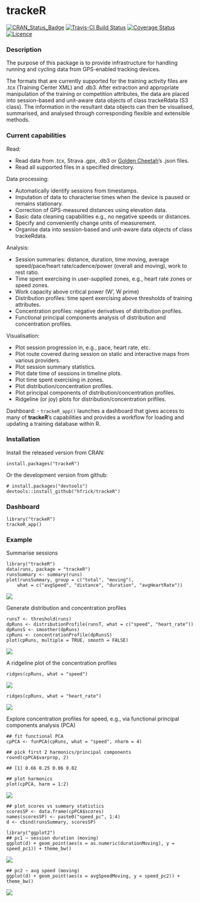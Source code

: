 trackeR
=======

[![CRAN\_Status\_Badge](http://www.r-pkg.org/badges/version/trackeR)](https://cran.r-project.org/package=trackeR)
[![Travis-CI Build
Status](https://travis-ci.org/ikosmidis/trackeR.svg?branch=master)](https://travis-ci.org/ikosmidis/trackeR)
[![Coverage
Status](https://img.shields.io/codecov/c/github/ikosmidis/trackeR/master.svg)](https://codecov.io/github/ikosmidis/trackeR?branch=master)
[![Licence](https://img.shields.io/badge/licence-GPL--3-blue.svg)](https://www.gnu.org/licenses/gpl-3.0.en.html)

### Description

The purpose of this package is to provide infrastructure for handling
running and cycling data from GPS-enabled tracking devices.

The formats that are currently supported for the training activity files
are .tcx (Training Center XML) and .db3. After extraction and
appropriate manipulation of the training or competition attributes, the
data are placed into session-based and unit-aware data objects of class
trackeRdata (S3 class). The information in the resultant data objects
can then be visualised, summarised, and analysed through corresponding
flexible and extensible methods.

### Current capabilities

Read:

-   Read data from .tcx, Strava .gpx, .db3 or [Golden
    Cheetah](http://goldencheetah.org)’s .json files.
-   Read all supported files in a specified directory.

Data processing:

-   Automatically identify sessions from timestamps.
-   Imputation of data to characterise times when the device is paused
    or remains stationary.
-   Correction of GPS-measured distances using elevation data.
-   Basic data cleaning capabilities e.g., no negative speeds or
    distances.
-   Specify and conveniently change units of measurement.
-   Organise data into session-based and unit-aware data objects of
    class trackeRdata.

Analysis:

-   Session summaries: distance, duration, time moving, average
    speed/pace/heart rate/cadence/power (overall and moving), work to
    rest ratio.
-   Time spent exercising in user-supplied zones, e.g., heart rate zones
    or speed zones.
-   Work capacity above critical power (W’, W prime)
-   Distribution profiles: time spent exercising above thresholds of
    training attributes.
-   Concentration profiles: negative derivatives of distribution
    profiles.
-   Functional principal components analysis of distribution and
    concentration profiles.

Visualisation:

-   Plot session progression in, e.g., pace, heart rate, etc.
-   Plot route covered during session on static and interactive maps
    from various providers.
-   Plot session summary statistics.
-   Plot date time of sessions in timeline plots.
-   Plot time spent exercising in zones.
-   Plot distribution/concentration profiles.
-   Plot principal components of distribution/concentration profiles.
-   Ridgeline (or joy) plots for distribution/concentration prifiles.

Dashboard: - `trackeR_app()` launches a dashboard that gives access to
many of **trackeR**’s capabilities and provides a workflow for loading
and updating a training database within R.

### Installation

Install the released version from CRAN:

    install.packages("trackeR")

Or the development version from github:

    # install.packages("devtools")
    devtools::install_github("hfrick/trackeR")

### Dashboard

    library("trackeR")
    trackeR_app()

### Example

Summarise sessions

    library("trackeR")
    data(runs, package = "trackeR")
    runsSummary <- summary(runs)
    plot(runsSummary, group = c("total", "moving"),
        what = c("avgSpeed", "distance", "duration", "avgHeartRate"))

![](/Users/yiannis/Repositories/trackeR/README_files/figure-markdown_strict/summary-1.png)

Generate distribution and concentration profiles

    runsT <- threshold(runs)
    dpRuns <- distributionProfile(runsT, what = c("speed", "heart_rate"))
    dpRunsS <- smoother(dpRuns)
    cpRuns <- concentrationProfile(dpRunsS)
    plot(cpRuns, multiple = TRUE, smooth = FALSE)

![](/Users/yiannis/Repositories/trackeR/README_files/figure-markdown_strict/cprofile-1.png)

A ridgeline plot of the concentration profiles

    ridges(cpRuns, what = "speed")

![](/Users/yiannis/Repositories/trackeR/README_files/figure-markdown_strict/cprofile-ridges-1.png)

    ridges(cpRuns, what = "heart_rate")

![](/Users/yiannis/Repositories/trackeR/README_files/figure-markdown_strict/cprofile-ridges-hr-1.png)

Explore concentration profiles for speed, e.g., via functional principal
components analysis (PCA)

    ## fit functional PCA
    cpPCA <- funPCA(cpRuns, what = "speed", nharm = 4)

    ## pick first 2 harmonics/principal components
    round(cpPCA$varprop, 2)

    ## [1] 0.66 0.25 0.06 0.02

    ## plot harmonics
    plot(cpPCA, harm = 1:2)

![](/Users/yiannis/Repositories/trackeR/README_files/figure-markdown_strict/funPCA-1.png)

    ## plot scores vs summary statistics
    scoresSP <- data.frame(cpPCA$scores)
    names(scoresSP) <- paste0("speed_pc", 1:4)
    d <- cbind(runsSummary, scoresSP)

    library("ggplot2")
    ## pc1 ~ session duration (moving)
    ggplot(d) + geom_point(aes(x = as.numeric(durationMoving), y = speed_pc1)) + theme_bw()

![](/Users/yiannis/Repositories/trackeR/README_files/figure-markdown_strict/scores-1.png)

    ## pc2 ~ avg speed (moving)
    ggplot(d) + geom_point(aes(x = avgSpeedMoving, y = speed_pc2)) + theme_bw()

![](/Users/yiannis/Repositories/trackeR/README_files/figure-markdown_strict/scores-2.png)
